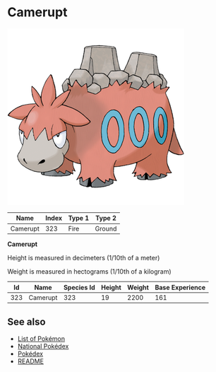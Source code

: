 # Camerupt


![Camerupt](images/323.png)

| **Name** | **Index** | **Type 1** | **Type 2** |
|----|----|----|----|
| Camerupt | 323 | Fire | Ground  |

**Camerupt** 


Height is measured in decimeters (1/10th of a meter)

Weight is measured in hectograms (1/10th of a kilogram)

| **Id** | **Name** | **Species Id** | **Height** | **Weight** | **Base Experience** |
|--------|----------|----------------|------------|------------|---------------------|
| 323 | Camerupt | 323 | 19 | 2200 | 161 |


## See also

- [List of Pokémon](../pokemon.md)
- [National Pokédex](../national_pokedex.md)
- [Pokédex](../pokedex.md)
- [README](../README.md)
